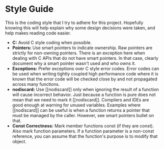 # Style Guide

This is the coding style that I try to adhere for this project. Hopefully knowing this will help explain why some design decisions were taken, and help makes reading code easier.

* **C:** Avoid C style coding when possible.
* **Pointers:** Use smart pointers to indicate ownership. Raw pointers are strictly for non-owning pointers. There is an exception here when dealing with C APIs that do not have smart pointers. In that case, clearly document why a smart pointer wasn't used and who owns it.
* **Exceptions:** Prefer exceptions over C style error codes. Error codes can be used when writing tightly coupled high performance code where it is known that the error code will be checked close by and not propagated across many functions.
* **nodiscard:** Use [[nodiscard]] only when ignoring the result of a function will cause incorrect behavior. Just because a function is pure does not mean that we need to mark it [[nodiscard]]. Compilers and IDEs are good enough at warning for unused variables. Examples where [[nodiscard]] can be useful is when a function returns a pointer that must be managed by the caller. However, see smart pointers bullet on that. 
* **Const Correctness:** Mark member functions const (if they are const). Also mark function parameters. If a function parameter is a non-const reference, you can assume that the function's purpose is to modify that object.